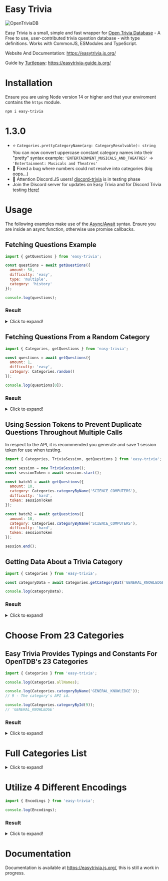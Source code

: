 # Easy Trivia
![OpenTriviaDB](https://i.imgur.com/QBhF5aY.png)

Easy Trivia is a small, simple and fast wrapper for [Open Trivia Database](https://opentdb.com/) - A Free to use, user-contributed trivia question database - with type definitions. Works with CommonJS, ESModules and TypeScript.

Website And Documentation: https://easytrivia.js.org/ 

Guide by [Turtlepaw](https://github.com/Turtlepaw): https://easytrivia-guide.js.org/

# Installation
Ensure you are using Node version 14 or higher and that your enviroment contains the `https` module.
```sh-session
npm i easy-trivia
```

# 1.3.0
- ⭐ `Categories.prettyCategoryName(arg: CategoryResolvable): string`
  You can now convert uppercase constant category names into their "pretty" syntax
  example: `'ENTERTAINMENT_MUSICALS_AND_THEATRES'` -> `'Entertainment: Musicals and Theatres'`
- 🐞 Fixed a bug where numbers could not resolve into categories (big oops...)
- 🚨 Attention Discord.JS users! [discord-trivia](https://github.com/Elitezen/discord-trivia) is in testing phase
- Join the Discord server for updates on Easy Trivia and for Discord Trivia testing [Here!](https://discord.com/invite/wtwM4HhbAr)

# Usage
The following examples make use of the [Async/Await](https://developer.mozilla.org/en-US/docs/Learn/JavaScript/Asynchronous/Async_await) syntax. Ensure you are inside an async function, otherwise use promise callbacks.

## Fetching Questions Example
```js
import { getQuestions } from 'easy-trivia';

const questions = await getQuestions({
  amount: 50,
  difficulty: 'easy',
  type: 'multiple',
  category: 'history'
});

console.log(questions);
```
### Result
<details>
  <summary>Click to expand!</summary>

  ```js
[
   {
      value: 'In any programming language, what is the most common way to iterate through an array?',
      category: 'Science: Computers',
      difficulty: 'easy',
      type: 'multiple',
      correctAnswer: "'For' loops",
      incorrectAnswers: [ "'If' Statements", "'Do-while' loops", "'While' loops" ],
      allAnswers: [
         "'For' loops",
         "'If' Statements",
         "'Do-while' loops",
         "'While' loops"
      ],
      checkAnswer: [Function: checkAnswer]
   }
   ...
]
```

</details>


## Fetching Questions From a Random Category
```js
import { Categories, getQuestions } from 'easy-trivia';

const questions = await getQuestions({
  amount: 1,
  difficulty: 'easy',
  category: Categories.random()
});

console.log(questions[0]);
```
### Result
<details>
  <summary>Click to expand!</summary>

  ### Result
```js
{
  value: 'The Canadian $1 coin is colloquially known as a what?',
  category: 'General Knowledge',
  difficulty: 'easy',
  type: 'multiple',
  correctAnswer: 'Loonie',
  incorrectAnswers: [ 'Boolie', 'Foolie', 'Moodie' ],
  allAnswers: [ 'Boolie', 'Loonie', 'Foolie', 'Moodie' ],
  checkAnswer: [Function: checkAnswer]
}
```

</details>

## Using Session Tokens to Prevent Duplicate Questions Throughout Multiple Calls
In respect to the API, it is recommended you generate and save 1 session token for use when testing.

```js
import { Categories, TriviaSession, getQuestions } from 'easy-trivia';

const session = new TriviaSession();
const sessionToken = await session.start();

const batch1 = await getQuestions({
  amount: 10,
  category: Categories.categoryByName('SCIENCE_COMPUTERS'),
  difficulty: 'hard',
  token: sessionToken
});

const batch2 = await getQuestions({
  amount: 10,
  category: Categories.categoryByName('SCIENCE_COMPUTERS'),
  difficulty: 'hard',
  token: sessionToken
});

session.end();
```

## Getting Data About a Trivia Category
```js
import { Categories } from 'easy-trivia';

const categoryData = await Categories.getCategoryDat('GENERAL_KNOWLEDGE');

console.log(categoryData);
```

### Result
<details>
  <summary>Click to expand!</summary>
  
  ```js
  {
    id: 9,
    name: 'GENERAL_KNOWLEDGE',
    questionCounts: { 
      total: 298, 
      forEasy: 116, 
      forMedium: 123, 
      forHard: 59 
    }
  }
  ```
</details>

# Choose From 23 Categories
## Easy Trivia Provides Typings and Constants For OpenTDB's 23 Categories
```js
import { Categories } from 'easy-trivia';

console.log(Categories.allNames);

console.log(Categories.categoryByName('GENERAL_KNOWLEDGE'));
// 9 - The category's API id.

console.log(Categories.categoryById(9));
// 'GENERAL_KNOWLEDGE'
```

### Result
<details>
  <summary>Click to expand!</summary>
  
  ```js
  [
    'GENERAL_KNOWLEDGE',
    'ENTERTAINMENT_BOOKS',
    'ENTERTAINMENT_FILM',
    'ENTERTAINMENT_MUSIC',
    'ENTERTAINMENT_MUSICALS_AND_THEATRES',
    'ENTERTAINMENT_TELEVISION',
    'ENTERTAINMENT_VIDEO_GAMES',
    ...
  ]
  ```
</details>

# Full Categories List
<details>
  <summary>Click to expand!</summary>

  1. `GENERAL_KNOWLEDGE`
2. `ENTERTAINMENT_BOOKS`
3. `ENTERTAINMENT_FILM`
4. `ENTERTAINMENT_MUSIC`
5. `ENTERTAINMENT_MUSICALS_AND_THEATRES`
6. `ENTERTAINMENT_TELEVISION`
7. `ENTERTAINMENT_VIDEO_GAMES`
8. `ENTERTAINMENT_BOARD_GAMES`
9. `SCIENCE_AND_NATURE`
10. `SCIENCE_COMPUTERS`
11. `SCIENCE_MATHEMATICS`
12. `MYTHOLOGY`
13. `SPORTS`
14. `GEOGRAPHY`
15. `HISTORY`
16. `POLITICS`
17. `ART`
18. `CELEBRITIES`
19. `ANIMALS`
20. `VEHICLES`
21. `ENTERTAINMENT_COMICS`
22. `SCIENCE_GADGETS`
23. `ENTERTAINMENT_JAPANESE_ANIME_AND_MANGA`
24. `ENTERTAINMENT_CARTOON_AND_ANIMATIONS`

</details>

# Utilize 4 Different Encodings
```js
import { Encodings } from 'easy-trivia';

console.log(Encodings);
```
### Result
<details>
  <summary>Click to expand!</summary>

  ```js
  {
    NONE: 'none',
    BASE64: 'base64',
    URL3986: 'url3986',
    URL_LEGACY: 'urlLegacy'
  }
  ```
</details>

# Documentation
Documentation is available at https://easytrivia.js.org/, this is still a work in progress. 